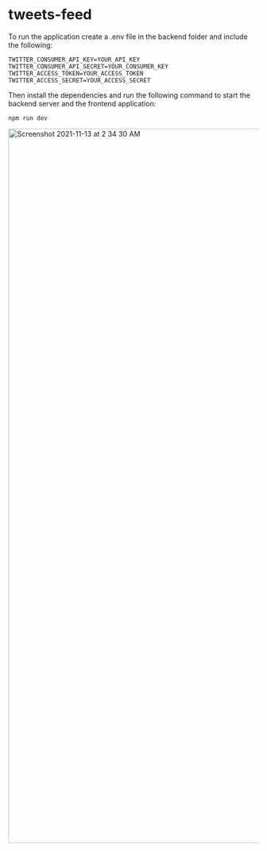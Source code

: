 # tweets-feed

To run the application create a .env file in the backend folder and include the following:
```
TWITTER_CONSUMER_API_KEY=YOUR_API_KEY
TWITTER_CONSUMER_API_SECRET=YOUR_CONSUMER_KEY
TWITTER_ACCESS_TOKEN=YOUR_ACCESS_TOKEN
TWITTER_ACCESS_SECRET=YOUR_ACCESS_SECRET 
```

Then install the dependencies and run the following command to start the backend server and the frontend application: 
```
npm run dev
```



<img width="1440" alt="Screenshot 2021-11-13 at 2 34 30 AM" src="https://user-images.githubusercontent.com/17153660/141615335-89fa3ba0-da12-4b54-b520-2a7fc3c6331c.png">
